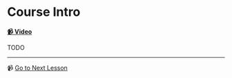 # Course Intro

**[📹 Video](https://egghead.io/lessons/react-course-intro)**

TODO

---

📹 [Go to Next Lesson](https://egghead.io/lessons/react-enable-react-concurrent-mode)
